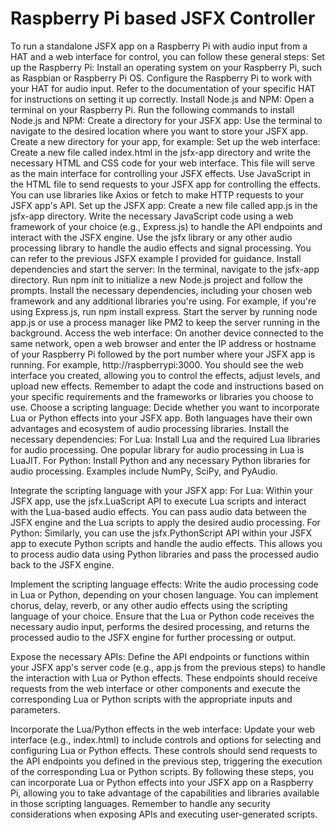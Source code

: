 # Raspberry Pi based JSFX Controller

To run a standalone JSFX app on a Raspberry Pi with audio input from a HAT and a web interface for control, you can follow these general steps:
Set up the Raspberry Pi:
Install an operating system on your Raspberry Pi, such as Raspbian or Raspberry Pi OS.
Configure the Raspberry Pi to work with your HAT for audio input. Refer to the documentation of your specific HAT for instructions on setting it up correctly.
Install Node.js and NPM:
Open a terminal on your Raspberry Pi.
Run the following commands to install Node.js and NPM:
Create a directory for your JSFX app:
Use the terminal to navigate to the desired location where you want to store your JSFX app.
Create a new directory for your app, for example:
Set up the web interface:
Create a new file called index.html in the jsfx-app directory and write the necessary HTML and CSS code for your web interface. This file will serve as the main interface for controlling your JSFX effects.
Use JavaScript in the HTML file to send requests to your JSFX app for controlling the effects. You can use libraries like Axios or fetch to make HTTP requests to your JSFX app's API.
Set up the JSFX app:
Create a new file called app.js in the jsfx-app directory.
Write the necessary JavaScript code using a web framework of your choice (e.g., Express.js) to handle the API endpoints and interact with the JSFX engine.
Use the jsfx library or any other audio processing library to handle the audio effects and signal processing. You can refer to the previous JSFX example I provided for guidance.
Install dependencies and start the server:
In the terminal, navigate to the jsfx-app directory.
Run npm init to initialize a new Node.js project and follow the prompts.
Install the necessary dependencies, including your chosen web framework and any additional libraries you're using. For example, if you're using Express.js, run npm install express.
Start the server by running node app.js or use a process manager like PM2 to keep the server running in the background.
Access the web interface:
On another device connected to the same network, open a web browser and enter the IP address or hostname of your Raspberry Pi followed by the port number where your JSFX app is running. For example, http://raspberrypi:3000.
You should see the web interface you created, allowing you to control the effects, adjust levels, and upload new effects.
Remember to adapt the code and instructions based on your specific requirements and the frameworks or libraries you choose to use.
Choose a scripting language: Decide whether you want to incorporate Lua or Python effects into your JSFX app. Both languages have their own advantages and ecosystem of audio processing libraries.
Install the necessary dependencies:
For Lua: Install Lua and the required Lua libraries for audio processing. One popular library for audio processing in Lua is LuaJIT.
For Python: Install Python and any necessary Python libraries for audio processing. Examples include NumPy, SciPy, and PyAudio.

Integrate the scripting language with your JSFX app:
For Lua: Within your JSFX app, use the jsfx.LuaScript API to execute Lua scripts and interact with the Lua-based audio effects. You can pass audio data between the JSFX engine and the Lua scripts to apply the desired audio processing.
For Python: Similarly, you can use the jsfx.PythonScript API within your JSFX app to execute Python scripts and handle the audio effects. This allows you to process audio data using Python libraries and pass the processed audio back to the JSFX engine.

Implement the scripting language effects:
Write the audio processing code in Lua or Python, depending on your chosen language. You can implement chorus, delay, reverb, or any other audio effects using the scripting language of your choice.
Ensure that the Lua or Python code receives the necessary audio input, performs the desired processing, and returns the processed audio to the JSFX engine for further processing or output.

Expose the necessary APIs:
Define the API endpoints or functions within your JSFX app's server code (e.g., app.js from the previous steps) to handle the interaction with Lua or Python effects. These endpoints should receive requests from the web interface or other components and execute the corresponding Lua or Python scripts with the appropriate inputs and parameters.

Incorporate the Lua/Python effects in the web interface:
Update your web interface (e.g., index.html) to include controls and options for selecting and configuring Lua or Python effects. These controls should send requests to the API endpoints you defined in the previous step, triggering the execution of the corresponding Lua or Python scripts.
By following these steps, you can incorporate Lua or Python effects into your JSFX app on a Raspberry Pi, allowing you to take advantage of the capabilities and libraries available in those scripting languages. Remember to handle any security considerations when exposing APIs and executing user-generated scripts.

